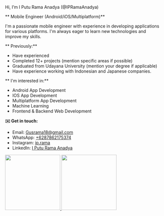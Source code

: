 Hi, I’m I Putu Rama Anadya (@IPRamaAnadya)

** Mobile Engineer (Android/iOS/Multiplatform)**

I'm a passionate mobile engineer with experience in developing applications for various platforms. I'm always eager to learn new technologies and improve my skills. 

** Previously:**
* Have experienced
* Completed 12+ projects (mention specific areas if possible)
* Graduated from Udayana University (mention your degree if applicable)
* Have experience working with Indonesian and Japanese companies.

** I'm interested in:**

* Android App Development
* IOS App Development
* Multiplatform App Development
* Machine Learning
* Frontend & Backend Web Development

**✉️ Get in touch:**

* Email: Gusrama18@gmail.com
* WhatsApp: [+6287862175374](https://wa.me/6287862175374)
* Instagram: [ip.rama](https://www.instagram.com/ip.rama/?hl=id)
* LinkedIn: [I Putu Rama Anadya](https://www.linkedin.com/in/i-putu-rama-anadya-448a60174)


<!---
IPRamaAnadya/IPRamaAnadya is a ✨ special ✨ repository because its `README.md` (this file) appears on your GitHub profile.
You can click the Preview link to take a look at your changes.
--->

<p align="left">
<a href="https://github.com/IPRamaAnadya">
  <img height="180em" src="https://github-readme-stats-eight-theta.vercel.app/api?username=IPRamaAnadya&show_icons=true&theme=algolia&include_all_commits=true&count_private=true"/>
  <img height="180em" src="https://github-readme-stats-eight-theta.vercel.app/api/top-langs/?username=IPRamaAnadya&layout=compact&langs_count=8&theme=algolia"/>
</a>
</p>
